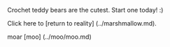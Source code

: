 Crochet teddy bears are the cutest. Start one today! :)

Click here to [return to reality] (../marshmallow.md).

moar [moo] (../moo/moo.md)